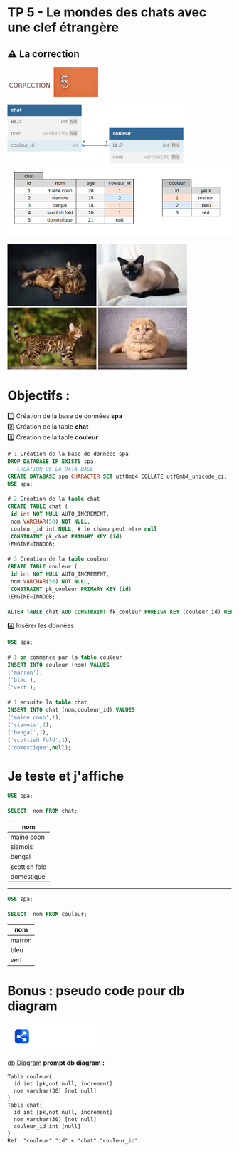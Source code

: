 # TP 5 - Le mondes des chats avec une clef étrangère
## :warning: La correction

<img src="../img/c.webp" width="100"> <img src="../img/num/five.webp" width="100">  

<img src="../img/db-svg/05-chat-couleur.svg" width="400">

<img src="../img/xl/02-tp-chat.png" width="600">

![maincoon](../img/tp/tp1/maincoon.webp)
![siamois](../img/tp/tp1/siamois.webp)
![bengal](../img/tp/tp1/bengal.webp)
![scottish](../img/tp/tp1/scottish.webp)



# Objectifs :
:one: Création de la base de données **spa**  
:two: Création de la table **chat**  
:three: Creation de la table **couleur**  
```sql
# 1 Création de la base de données spa
DROP DATABASE IF EXISTS spa;
-- CREATION DE LA DATA BASE
CREATE DATABASE spa CHARACTER SET utf8mb4 COLLATE utf8mb4_unicode_ci;
USE spa;

# 2 Création de la table chat  
CREATE TABLE chat (
 id int NOT NULL AUTO_INCREMENT,
 nom VARCHAR(50) NOT NULL,
 couleur_id int NULL, # le champ peut etre null
 CONSTRAINT pk_chat PRIMARY KEY (id)
)ENGINE=INNODB;

# 3 Creation de la table couleur 
CREATE TABLE couleur (
 id int NOT NULL AUTO_INCREMENT,
 nom VARCHAR(50) NOT NULL,
 CONSTRAINT pk_couleur PRIMARY KEY (id)
)ENGINE=INNODB;

ALTER TABLE chat ADD CONSTRAINT fk_couleur FOREIGN KEY (couleur_id) REFERENCES couleur(id);
```

:four: Insérer  les données  
```sql
USE spa;

# 1 on commence par la table couleur
INSERT INTO couleur (nom) VALUES
('marron'),
('bleu'),
('vert');

# 1 ensuite la table chat
INSERT INTO chat (nom,couleur_id) VALUES
('maine coon',1),
('siamois',2),
('bengal',1),
('scottish fold',1),
('domestique',null);
```
# Je teste et j'affiche
```sql
USE spa;

SELECT  nom FROM chat; 
```

| nom | 
|---|
| maine coon |
| siamois |
| bengal | 
| scottish fold |
| domestique |

-----------------------------------------------

```sql
USE spa;

SELECT  nom FROM couleur; 
```
| nom | 
|---|
| marron |
| bleu |
| vert | 

# Bonus : pseudo code pour db diagram

<img src="../img/dbdiagram.svg" width="200">  

[db Diagram](https://dbdiagram.io/home) 
**prompt db diagram :**
```
Table couleur{
  id int [pk,not null, increment]
  nom varchar(30) [not null]
}
Table chat{
  id int [pk,not null, increment]
  nom varchar(30) [not null]
  couleur_id int [null]
}
Ref: "couleur"."id" < "chat"."couleur_id"
```